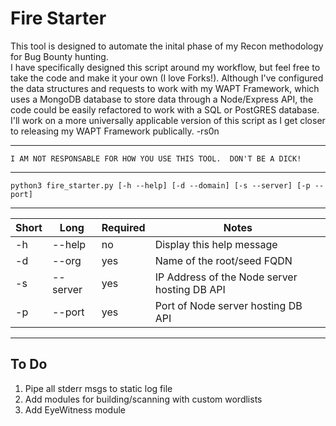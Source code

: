 # Fire Starter

This tool is designed to automate the inital phase of my Recon methodology for Bug Bounty hunting.  
I have specifically designed this script around my workflow, but feel free to take the code and make 
it your own (I love Forks!).  Although I've configured the data structures and requests to work with 
my WAPT Framework, which uses a MongoDB database to store data through a Node/Express API, the code
could be easily refactored to work with a SQL or PostGRES database.  I'll work on a more universally
applicable version of this script as I get closer to releasing my WAPT Framework publically.  -rs0n

******************************************************************************************************
    I AM NOT RESPONSABLE FOR HOW YOU USE THIS TOOL.  DON'T BE A DICK!                     
******************************************************************************************************

    python3 fire_starter.py [-h --help] [-d --domain] [-s --server] [-p --port]
------------------------------------------------------------------------------------------------------
|  Short  |    Long    |  Required  |                               Notes                             |
|---------|------------|------------|-----------------------------------------------------------------|
|   -h    |  --help    |     no     |                   Display this help message                     |
|   -d    |  --org     |     yes    |                   Name of the root/seed FQDN                    |
|   -s    |  --server  |     yes    |           IP Address of the Node server hosting DB API          |
|   -p    |  --port    |     yes    |                Port of Node server hosting DB API               |
-------------------------------------------------------------------------------------------------------

## To Do
1. Pipe all stderr msgs to static log file
2. Add modules for building/scanning with custom wordlists
3. Add EyeWitness module
